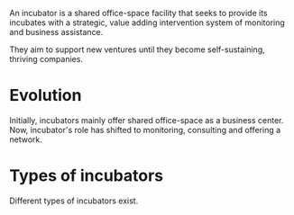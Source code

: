 An incubator is a shared office-space facility that seeks to provide its incubates with a strategic, value adding intervention system of monitoring and business assistance.

They aim to support new ventures until they become self-sustaining, thriving companies.
# Evolution
Initially, incubators mainly offer shared office-space as a business center. Now, incubator's role has shifted to monitoring, consulting and offering a network.
# Types of incubators
Different types of incubators exist.